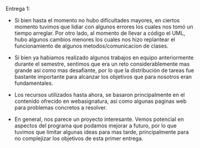 Entrega 1:

- Si bien hasta el momento no hubo dificultades mayores, en ciertos momento tuvimos que lidiar con algunos errores los cuales nos tomó un tiempo arreglar. Por otro 
lado, al momento de llevar a código el UML, hubo algunos cambios menores los cuales nos hizo replantear el funcionamiento de algunos metodos/comunicacion de clases.

- Si bien ya habiamos realizado algunos trabajos en equipo anteriormente durante el semestre, sentimos que era un reto considerablemente mas grande asi como mas desafiante,
  por lo que la distribución de tareas fue bastante importante para alcanzar los objetivos que para nosotros eran fundamentales. 

- Los recursos utilizados hasta ahora, se basaron principalmente en el contenido ofrecido en webasignatura, así como algunas paginas web para problemas concretos
  a resolver.

- En general, nos parece un proyecto interesante. Vemos potencial en aspectos del programa que podamos mejorar a futuro, por lo que tuvimos que limitar algunas ideas
  para mas tarde, principalmente para no complejizar los objetivos de esta primer entrega.
